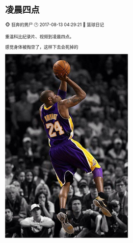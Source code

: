 #  凌晨四点
:monkey_face: 狂奔的男尸  :clock1: 2017-08-13 04:29:21 :open_file_folder:   篮球日记



重温科比纪录片、视频到凌晨四点。


感觉身体被掏空了，这样下去会死掉的

![alt](am4clock.jpg)